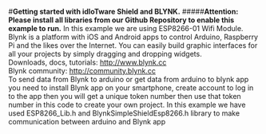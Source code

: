 #**Getting started with idIoTware Shield and BLYNK.**
#####**Attention: Please install all libraries from our Github Repository to enable this example to run.**
In this example we are using ESP8266-01 Wifi Module.       
Blynk is a platform with iOS and Android apps to control Arduino, Raspberry Pi and the likes over the Internet. You can easily build graphic interfaces for all your projects by simply dragging and dropping widgets.                             
Downloads, docs, tutorials: http://www.blynk.cc                                                       
Blynk community: http://community.blynk.cc                                                                
To send data from Blynk to arduino or get data from arduino to blynk app you need to install Blynk app on your smartphone, create account to log in to the app then you will get a unique token number then use that token number in this code to create your own project.
In this example we have used ESP8266_Lib.h and BlynkSimpleShieldEsp8266.h library to make communication between arduino and Blynk app

